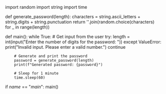 import random
import string
import time

def generate_password(length):
    characters = string.ascii_letters + string.digits + string.punctuation
    return ''.join(random.choice(characters) for _ in range(length))

def main():
    while True:
        # Get input from the user
        try:
            length = int(input("Enter the number of digits for the password: "))
        except ValueError:
            print("Invalid input. Please enter a valid number.")
            continue
        
        # Generate and print the password
        password = generate_password(length)
        print(f"Generated password: {password}")
        
        # Sleep for 1 minute
        time.sleep(60)

if _name_ == "_main_":
    main()
